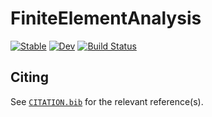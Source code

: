 # FiniteElementAnalysis

[![Stable](https://img.shields.io/badge/docs-stable-blue.svg)](https://jmanthony3.github.io/FiniteElementAnalysis.jl/stable/)
[![Dev](https://img.shields.io/badge/docs-dev-blue.svg)](https://jmanthony3.github.io/FiniteElementAnalysis.jl/dev/)
[![Build Status](https://github.com/jmanthony3/FiniteElementAnalysis.jl/actions/workflows/CI.yml/badge.svg?branch=master)](https://github.com/jmanthony3/FiniteElementAnalysis.jl/actions/workflows/CI.yml?query=branch%3Amaster)

## Citing

See [`CITATION.bib`](CITATION.bib) for the relevant reference(s).
